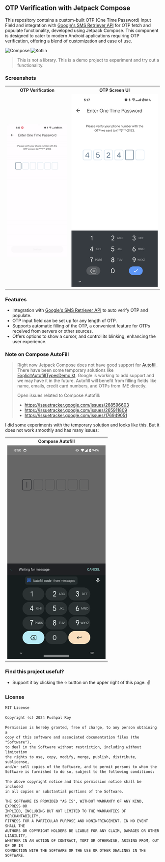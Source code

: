 ## OTP Verification with Jetpack Compose

This repository contains a custom-built OTP (One Time Password) Input Field and integration with [Google's SMS Retriever API](https://developers.google.com/identity/sms-retriever/overview)
for OTP fetch and populate functionality, developed using Jetpack Compose. This component is designed to cater to modern Android applications requiring OTP verification, offering a blend of customization and ease of use.

![Compose](https://img.shields.io/badge/Compose_BOM-1.5.4-blue.svg?color=blue&style=for-the-badge)
![Kotlin](https://img.shields.io/badge/Kotlin-1.9.0-blue.svg?color=blue&style=for-the-badge)

> This is not a library. This is a demo project to experiment and try out a functionality.

### Screenshots

<table style="width:100%">
  <tr>
    <th>OTP Verification</th>
    <th>OTP Screen UI</th>
  </tr>
  <tr>
    <td><img src = "art/screens/otp_verification.gif" width="100%" alt="OTP Verification"/></td>
    <td><img src = "art/screens/otp_ui.png" width="820" alt="OTP Screen UI"/></td>
  </tr>
</table>

### Features
- Integration with [Google's SMS Retriever API](https://developers.google.com/identity/sms-retriever/overview) to auto verify OTP and populate.
- OTP input field can be set up for any length of OTP.
- Supports automatic filling of the OTP, a convenient feature for OTPs received from servers or other sources.
- Offers options to show a cursor, and control its blinking, enhancing the user experience.

### Note on Compose AutoFill

> Right now Jetpack Compose does not have good support for [Autofill](https://developer.android.com/guide/topics/text/autofill).
> There have been some temporary solutions like [ExplicitAutofillTypesDemo.kt](https://cs.android.com/androidx/platform/frameworks/support/+/androidx-main:compose/ui/ui/integration-tests/ui-demos/src/main/java/androidx/compose/ui/demos/autofill/ExplicitAutofillTypesDemo.kt).
> Google is working to add support and we may have it in the future. Autofill will benefit from filling fields like name, emails, credit card numbers, and OTPs from IME directly.
>
> Open issues related to Compose Autofill:
> - https://issuetracker.google.com/issues/268596603
> - https://issuetracker.google.com/issues/265911809
> - https://issuetracker.google.com/issues/176949051

I did some experiments with the temporary solution and looks like this.
But it does not work smoothly and has many issues:

<table style="width:100%">
  <tr>
    <th>Compose Autofill</th>
  </tr>
  <tr>
    <td><img src = "art/screens/otp_autofill.png" width="320" alt="OTP Autofill"/></td>
  </tr>
</table>


### Find this project useful?

- Support it by clicking the ⭐️ button on the upper right of this page. ✌️

### License

```
MIT License

Copyright (c) 2024 Pushpal Roy

Permission is hereby granted, free of charge, to any person obtaining a 
copy of this software and associated documentation files (the "Software"), 
to deal in the Software without restriction, including without limitation 
the rights to use, copy, modify, merge, publish, distribute, sublicense, 
and/or sell copies of the Software, and to permit persons to whom the 
Software is furnished to do so, subject to the following conditions:

The above copyright notice and this permission notice shall be included 
in all copies or substantial portions of the Software.

THE SOFTWARE IS PROVIDED "AS IS", WITHOUT WARRANTY OF ANY KIND, EXPRESS OR 
IMPLIED, INCLUDING BUT NOT LIMITED TO THE WARRANTIES OF MERCHANTABILITY, 
FITNESS FOR A PARTICULAR PURPOSE AND NONINFRINGEMENT. IN NO EVENT SHALL THE 
AUTHORS OR COPYRIGHT HOLDERS BE LIABLE FOR ANY CLAIM, DAMAGES OR OTHER LIABILITY, 
WHETHER IN AN ACTION OF CONTRACT, TORT OR OTHERWISE, ARISING FROM, OUT OF OR IN 
CONNECTION WITH THE SOFTWARE OR THE USE OR OTHER DEALINGS IN THE SOFTWARE.
```